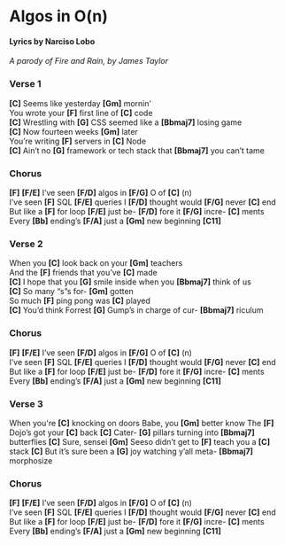 # Algos in O(n)

#### Lyrics by Narciso Lobo

*A parody of Fire and Rain, by James Taylor*

### Verse 1

**[C]** Seems like yesterday **[Gm]** mornin’  
You wrote your **[F]** first line of **[C]** code  
**[C]** Wrestling with **[G]** CSS seemed like a **[Bbmaj7]** losing game  
**[C]** Now fourteen weeks **[Gm]** later  
You’re writing **[F]** servers in **[C]** Node  
**[C]** Ain’t no **[G]** framework or tech stack that **[Bbmaj7]** you can’t tame

### Chorus

**[F]** **[F/E]** I’ve seen **[F/D]** algos in **[F/G]** O of **[C]** (n)  
I’ve seen **[F]** SQL **[F/E]** queries I **[F/D]** thought would **[F/G]** never **[C]** end  
But like a **[F]** for loop **[F/E]** just be- **[F/D]** fore it **[F/G]** incre- **[C]** ments  
Every **[Bb]** ending’s **[F/A]** just a **[Gm]** new beginning **[C11]**  

### Verse 2

When you **[C]** look back on your **[Gm]** teachers  
And the **[F]** friends that you’ve **[C]** made  
**[C]** I hope that you **[G]** smile inside when you **[Bbmaj7]** think of us  
**[C]** So many “s”s for- **[Gm]** gotten  
So much **[F]** ping pong was **[C]** played  
**[C]** You’d think Forrest **[G]** Gump’s in charge of cur- **[Bbmaj7]** riculum

### Chorus

**[F]** **[F/E]** I’ve seen **[F/D]** algos in **[F/G]** O of **[C]** (n)  
I’ve seen **[F]** SQL **[F/E]** queries I **[F/D]** thought would **[F/G]** never **[C]** end  
But like a **[F]** for loop **[F/E]** just be- **[F/D]** fore it **[F/G]** incre- **[C]** ments  
Every **[Bb]** ending’s **[F/A]** just a **[Gm]** new beginning **[C11]**  

### Verse 3

When you're **[C]** knocking on doors
Babe, you **[Gm]** better know
The **[F]** Dojo’s got your **[C]** back
**[C]** Cater- **[G]** pillars turning into **[Bbmaj7]** butterflies
**[C]** Sure, sensei **[Gm]** Seeso didn’t get to **[F]** teach you a **[C]** stack
**[C]** But it’s sure been a **[G]** joy watching y’all meta- **[Bbmaj7]** morphosize

### Chorus

**[F]** **[F/E]** I’ve seen **[F/D]** algos in **[F/G]** O of **[C]** (n)  
I’ve seen **[F]** SQL **[F/E]** queries I **[F/D]** thought would **[F/G]** never **[C]** end  
But like a **[F]** for loop **[F/E]** just be- **[F/D]** fore it **[F/G]** incre- **[C]** ments  
Every **[Bb]** ending’s **[F/A]** just a **[Gm]** new beginning **[C11]**  
